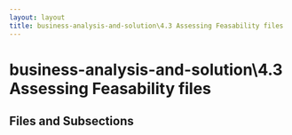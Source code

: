 ```yaml
---
layout: layout
title: business-analysis-and-solution\4.3 Assessing Feasability files
---
```


# business-analysis-and-solution\4.3 Assessing Feasability files

## Files and Subsections

